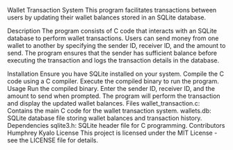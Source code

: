 Wallet Transaction System
This program facilitates transactions between users by updating their wallet balances stored in an SQLite database.

Description
The program consists of C code that interacts with an SQLite database to perform wallet transactions. Users can send money from one wallet to another by specifying the sender ID, receiver ID, and the amount to send. The program ensures that the sender has sufficient balance before executing the transaction and logs the transaction details in the database.

Installation
Ensure you have SQLite installed on your system.
Compile the C code using a C compiler.
Execute the compiled binary to run the program.
Usage
Run the compiled binary.
Enter the sender ID, receiver ID, and the amount to send when prompted.
The program will perform the transaction and display the updated wallet balances.
Files
wallet_transaction.c: Contains the main C code for the wallet transaction system.
wallets.db: SQLite database file storing wallet balances and transaction history.
Dependencies
sqlite3.h: SQLite header file for C programming.
Contributors
Humphrey Kyalo
License
This project is licensed under the MIT License - see the LICENSE file for details.